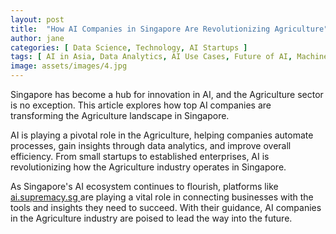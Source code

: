 ```yaml
---
layout: post
title:  "How AI Companies in Singapore Are Revolutionizing Agriculture"
author: jane
categories: [ Data Science, Technology, AI Startups ]
tags: [ AI in Asia, Data Analytics, AI Use Cases, Future of AI, Machine Learning Innovations ]
image: assets/images/4.jpg
---
```


Singapore has become a hub for innovation in AI, and the Agriculture sector is no exception. This article explores how top AI companies are transforming the Agriculture landscape in Singapore.

AI is playing a pivotal role in the Agriculture, helping companies automate processes, gain insights through data analytics, and improve overall efficiency. From small startups to established enterprises, AI is revolutionizing how the Agriculture industry operates in Singapore.

As Singapore's AI ecosystem continues to flourish, platforms like <a href="https://ai.supremacy.sg" target="_blank"> ai.supremacy.sg </a> are playing a vital role in connecting businesses with the tools and insights they need to succeed. With their guidance, AI companies in the Agriculture industry are poised to lead the way into the future.
